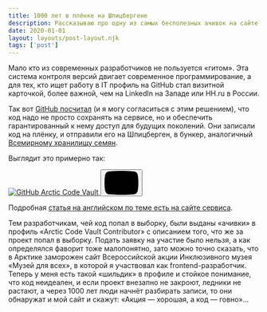 ```yaml
---
title: 1000 лет в плёнке на Шпицбергене
description: Рассказываю про одну из самых бесполезных ачивок на сайте для разработчиков
date: 2020-01-01
layout: layouts/post-layout.njk
tags: ['post']
---
```

<!-- Excerpt Start -->
Мало кто из современных разработчиков не пользуется «гитом». Эта система контроля версий двигает современное программирование, а для тех, кто ищет работу в IT профиль на GitHub стал визитной карточкой, более важной, чем на LinkedIn на Западе или HH.ru в России.
<!-- Excerpt End -->

Так вот [GitHub посчитал](https://github.blog/2020-07-16-github-archive-program-the-journey-of-the-worlds-open-source-code-to-the-arctic/) (и я могу согласиться с этим решением), что код надо не просто сохранять на сервисе, но и обеспечить гарантированный к нему доступ для будущих поколений. Они записали код на плёнку, и отправили его на Шпицберген, в бункер, аналогичный [Всемирному хранилищу семян](https://www.regjeringen.no/en/topics/food-fisheries-and-agriculture/svalbard-global-seed-vault/id462220/).

Выглядит это примерно так:

<div class="video">
  <a class="video__link" href="https://youtu.be/fzI9FNjXQ0o">
    <picture>
        <source srcset="https://i.ytimg.com/vi_webp/fzI9FNjXQ0o/maxresdefault.webp" type="image/webp">
        <img class="video__media" src="https://i.ytimg.com/vi/fzI9FNjXQ0o/maxresdefault.jpg" alt="GitHub Arctic Code Vault">
    </picture>
  </a>
  <button class="video__button" aria-label="Запустить видео">
    <svg width="68" height="48" viewBox="0 0 68 48"><path class="video__button-shape" d="M66.52,7.74c-0.78-2.93-2.49-5.41-5.42-6.19C55.79,.13,34,0,34,0S12.21,.13,6.9,1.55 C3.97,2.33,2.27,4.81,1.48,7.74C0.06,13.05,0,24,0,24s0.06,10.95,1.48,16.26c0.78,2.93,2.49,5.41,5.42,6.19 C12.21,47.87,34,48,34,48s21.79-0.13,27.1-1.55c2.93-0.78,4.64-3.26,5.42-6.19C67.94,34.95,68,24,68,24S67.94,13.05,66.52,7.74z"></path><path class="video__button-icon" d="M 45,24 27,14 27,34"></path></svg>
  </button>
</div>

Подробная [статья на английском по теме есть на сайте сервиса](https://archiveprogram.github.com/).

Тем разработчикам, чей код попал в выборку, были выданы «ачивки» в профиль «Arctic Code Vault Contributor» с описанием того, что же за проект попал в выборку. Подать заявку на участие было нельзя, а как определялся фаворит тоже малопонятно, зато можно точно сказать, что в Арктике заморожен сайт Всероссийской акции Инклюзивного музея «Музей для всех», в которой я участвовал как frontend-разработчик. Теперь у меня есть такой «шильдик» в профиле и стойкое понимание, что код неидеален, и если проект внезапно не закроют, ледники не растают, а через 1000 лет люди начнёт разбирать записи, то они обнаружат и мой сайт и скажут: «Акция — хорошая, а код — говно»...
